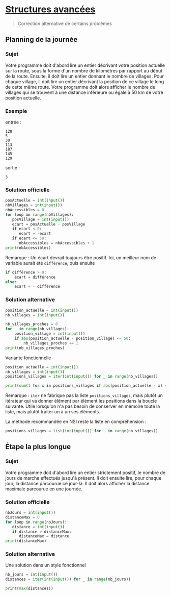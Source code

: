 # [Structures avancées](http://www.france-ioi.org/algo/chapter.php?idChapter=647)

> Correction alternative de certains problèmes

## Planning de la journée

### Sujet

 Votre programme doit d'abord lire un entier décrivant votre position actuelle sur la route, sous la forme d'un nombre de kilomètres par rapport au début de la route. Ensuite, il doit lire un entier donnant le nombre de villages. Pour chaque village, il doit lire un entier décrivant la position de ce village le long de cette même route. Votre programme doit alors afficher le nombre de villages qui se trouvent à une distance inférieure ou égale à 50 km de votre position actuelle.

### Exemple

entrée :

    120
    5
    30
    113
    187
    145
    129

sortie :

    3

### Solution officielle

```python
posActuelle = int(input())
nbVillages = int(input())
nbAccessibles = 0
for loop in range(nbVillages):
   posVillage = int(input())
   ecart = posActuelle - posVillage
   if ecart < 0:
      ecart = -ecart
   if ecart <= 50:
      nbAccessibles = nbAccessibles + 1
print(nbAccessibles)
```

Remarque
: Un écart devrait toujours être positif. Ici, un meilleur nom de variable aurait été `différence`, puis ensuite
```python
if différence > 0:
    écart = différence
else:
    écart = - différence

```

### Solution alternative

```python
position_actuelle = int(input())
nb_villages = int(input())

nb_villages_proches = 0
for _ in range(nb_villages):
    position_village = int(input())
    if abs(position_actuelle - position_village) <= 50:
        nb_villages_proches += 1
print(nb_villages_proches)
```

Variante fonctionnelle

```python
position_actuelle = int(input())
nb_villages = int(input())
positions_villages = iter(int(input()) for _ in range(nb_villages))

print(sum(1 for x in positions_villages if abs(position_actuelle - x) <= 50))
```

Remarque : `iter` ne fabrique pas la liste `positions_villages`, mais plutôt un itérateur qui va donner élément par élément les positions dans la boucle suivante. Utile lorsqu'on n'a pas besoin de conserver en mémoire toute la liste, mais plutôt traiter un à un ses éléments.

La méthode recommandée en NSI reste la liste en compréhension :
```python
positions_villages = list(int(input()) for _ in range(nb_villages))
```

## Étape la plus longue

### Sujet

Votre programme doit d'abord lire un entier strictement positif, le nombre de jours de marche effectués jusqu'à présent. Il doit ensuite lire, pour chaque jour, la distance parcourue ce jour-là. Il doit alors afficher la distance maximale parcourue en une journée.

### Solution officielle

```python
nbJours = int(input())
distanceMax = 0
for loop in range(nbJours):
   distance = int(input())
   if distance > distanceMax:
      distanceMax = distance
print(distanceMax)
```

### Solution alternative

Une solution dans un style fonctionnel

```python
nb_jours = int(input())
distances = iter(int(input()) for _ in range(nb_jours))

print(max(distances))
```

